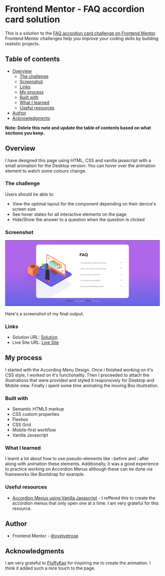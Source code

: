 # Frontend Mentor - FAQ accordion card solution

This is a solution to the [FAQ accordion card challenge on Frontend Mentor](https://www.frontendmentor.io/challenges/faq-accordion-card-XlyjD0Oam). Frontend Mentor challenges help you improve your coding skills by building realistic projects. 

## Table of contents

- [Overview](#overview)
  - [The challenge](#the-challenge)
  - [Screenshot](#screenshot)
  - [Links](#links)
  - [My process](#my-process)
  - [Built with](#built-with)
  - [What I learned](#what-i-learned)
  - [Useful resources](#useful-resources)
- [Author](#author)
- [Acknowledgments](#acknowledgments)

**Note: Delete this note and update the table of contents based on what sections you keep.**

## Overview
I have designed this page using HTML, CSS and vanilla javascript with a small animation for the Desktop version.
You can hover over the animation element to watch some colours change.

### The challenge

Users should be able to:

- View the optimal layout for the component depending on their device's screen size
- See hover states for all interactive elements on the page
- Hide/Show the answer to a question when the question is clicked

### Screenshot

![](./images/outputScreenshot.png)

Here's a screenshot of my final output.

### Links

- Solution URL: [Solution](https://your-solution-url.com)
- Live Site URL: [Live Site](https://your-live-site-url.com)

## My process

I started with the According Menu Design. Once i finished working on it's CSS style, I worked on it's functionality. Then I proceeded to attach the illustrations that were provided and styled it responsively for Desktop and Mobile view. Finally i spent some time animating the moving Box illustration.

### Built with

- Semantic HTML5 markup
- CSS custom properties
- Flexbox
- CSS Grid
- Mobile-first workflow
- Vanilla Javascript

### What I learned

I learnt a lot about how to use pseudo-elements like ::before and ::after along with animation these elements. Additionally, it was a good experience to practice working on Accordion Menus although these can be done via frameworks like Bootstrap for example.


### Useful resources

- [Accordion Menus using Vanilla Javascript](https://softauthor.com/accordion-menu-in-vanilla-javascript/) - I reffered this to create the accordion menus that only open one at a time. I am very grateful for this resource.


## Author

- Frontend Mentor - [@yvelvetrose](https://www.frontendmentor.io/profile/velvetrose)

## Acknowledgments

I am very grateful to [FluffyKas](https://www.frontendmentor.io/profile/FluffyKas) for inspiring me to create the animation. I think it added such a nice touch to the page.

